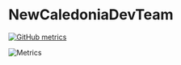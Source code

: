 # NewCaledoniaDevTeam

[![GitHub metrics](github-metrics.svg)](https://github.com/NewCaledoniaDevTeam)

![Metrics](https://metrics.lecoq.io/NewCaledoniaDevTeam?template=terminal&repositories=100&repositories.forks=true&languages=1&achievements=1&languages.limit=8&languages.colors=github&languages.details=percentage&achievements.threshold=C&achievements.secrets=true&achievements.limit=5&config.timezone=America%2FChicago)
